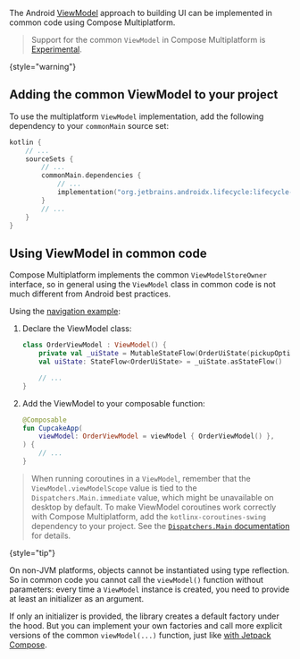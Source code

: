 [//]: # (title: Common ViewModel)

The Android [ViewModel](https://developer.android.com/topic/libraries/architecture/viewmodel)
approach to building UI can be implemented in common code using Compose Multiplatform.

> Support for the common `ViewModel` in Compose Multiplatform is [Experimental](supported-platforms.md#core-kotlin-multiplatform-technology-stability-levels).
>
{style="warning"}

## Adding the common ViewModel to your project

To use the multiplatform `ViewModel` implementation, add the following dependency to your `commonMain` source set:

```kotlin
kotlin {
    // ...
    sourceSets {
        // ...
        commonMain.dependencies {
            // ...
            implementation("org.jetbrains.androidx.lifecycle:lifecycle-viewmodel-compose:%composeViewmodelVersion%")
        }
        // ...
    }
}
```

## Using ViewModel in common code

Compose Multiplatform implements the common `ViewModelStoreOwner` interface, so in general using the `ViewModel` class
in common code is not much different from Android best practices.

Using the [navigation example](https://github.com/JetBrains/compose-multiplatform/tree/0e38f58b42d23ff6d0ad30b119d34fa1cd6ccedb/examples/nav_cupcake):

1. Declare the ViewModel class:

    ```kotlin
    class OrderViewModel : ViewModel() {
        private val _uiState = MutableStateFlow(OrderUiState(pickupOptions = pickupOptions()))
        val uiState: StateFlow<OrderUiState> = _uiState.asStateFlow()
   
        // ...
    }
    ```

2. Add the ViewModel to your composable function:

    ```kotlin
    @Composable
    fun CupcakeApp(
        viewModel: OrderViewModel = viewModel { OrderViewModel() },
    ) {
        // ...
    }
    ```

> When running coroutines in a `ViewModel`, remember that the `ViewModel.viewModelScope` value is tied to the `Dispatchers.Main.immediate` value,
> which might be unavailable on desktop by default.
> To make ViewModel coroutines work correctly with Compose Multiplatform, add the `kotlinx-coroutines-swing` dependency to your project.
> See the [`Dispatchers.Main` documentation](https://kotlinlang.org/api/kotlinx.coroutines/kotlinx-coroutines-core/kotlinx.coroutines/-dispatchers/-main.html) for details.
> 
{style="tip"}

On non-JVM platforms, objects cannot be instantiated using type reflection.
So in common code you cannot call the `viewModel()` function without parameters: every time a `ViewModel` instance is created,
you need to provide at least an initializer as an argument.

If only an initializer is provided, the library creates a default factory under the hood.
But you can implement your own factories and call more explicit versions of the common `viewModel(...)` function,
just like [with Jetpack Compose](https://developer.android.com/topic/libraries/architecture/viewmodel#jetpack-compose).
